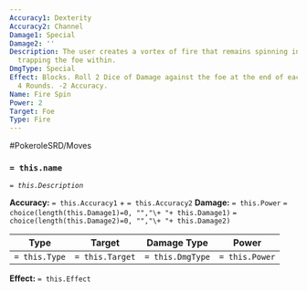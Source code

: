 ```yaml
---
Accuracy1: Dexterity
Accuracy2: Channel
Damage1: Special
Damage2: ''
Description: The user creates a vortex of fire that remains spinning in the battlefield,
  trapping the foe within.
DmgType: Special
Effect: Blocks. Roll 2 Dice of Damage against the foe at the end of each Round. Lasts
  4 Rounds. -2 Accuracy.
Name: Fire Spin
Power: 2
Target: Foe
Type: Fire
---
```


#PokeroleSRD/Moves

### `= this.name` 
*`= this.Description`*

**Accuracy:** `= this.Accuracy1` + `= this.Accuracy2`
**Damage:** `= this.Power` `= choice(length(this.Damage1)=0, "","\+ "+ this.Damage1)` `= choice(length(this.Damage2)=0, "","\+ "+ this.Damage2)`

| Type          | Target          | Damage Type          | Power          |
| ------------- | --------------- | ---------------- | -------------- |
| `= this.Type` | `= this.Target` | `= this.DmgType` | `= this.Power` | 

**Effect:** `= this.Effect`